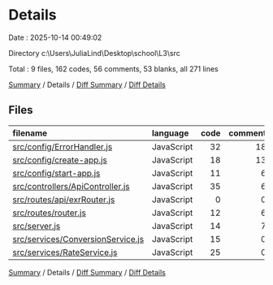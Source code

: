 # Details

Date : 2025-10-14 00:49:02

Directory c:\\Users\\JuliaLind\\Desktop\\school\\L3\\src

Total : 9 files,  162 codes, 56 comments, 53 blanks, all 271 lines

[Summary](results.md) / Details / [Diff Summary](diff.md) / [Diff Details](diff-details.md)

## Files
| filename | language | code | comment | blank | total |
| :--- | :--- | ---: | ---: | ---: | ---: |
| [src/config/ErrorHandler.js](/src/config/ErrorHandler.js) | JavaScript | 32 | 18 | 6 | 56 |
| [src/config/create-app.js](/src/config/create-app.js) | JavaScript | 18 | 13 | 6 | 37 |
| [src/config/start-app.js](/src/config/start-app.js) | JavaScript | 11 | 6 | 2 | 19 |
| [src/controllers/ApiController.js](/src/controllers/ApiController.js) | JavaScript | 35 | 6 | 14 | 55 |
| [src/routes/api/exrRouter.js](/src/routes/api/exrRouter.js) | JavaScript | 0 | 0 | 1 | 1 |
| [src/routes/router.js](/src/routes/router.js) | JavaScript | 12 | 6 | 4 | 22 |
| [src/server.js](/src/server.js) | JavaScript | 14 | 7 | 4 | 25 |
| [src/services/ConversionService.js](/src/services/ConversionService.js) | JavaScript | 15 | 0 | 9 | 24 |
| [src/services/RateService.js](/src/services/RateService.js) | JavaScript | 25 | 0 | 7 | 32 |

[Summary](results.md) / Details / [Diff Summary](diff.md) / [Diff Details](diff-details.md)